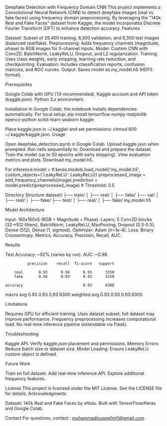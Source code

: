 Deepfake Detection with Frequency Domain CNN
This project implements a Convolutional Neural Network (CNN) to detect deepfake images (real vs. fake faces) using frequency domain preprocessing. By leveraging the "140k Real and Fake Faces" dataset from Kaggle, the model incorporates Discrete Fourier Transform (DFT) to enhance detection accuracy.
Features

Dataset: Subset of 29,400 training, 6,300 validation, and 6,300 test images (balanced real/fake).
Preprocessing: Adds frequency channels (magnitude, phase) to RGB images for 5-channel inputs.
Model: Custom CNN with Conv2D, BatchNorm, LeakyReLU, Dropout, and L2 regularization.
Training: Uses class weights, early stopping, learning rate reduction, and checkpointing.
Evaluation: Includes classification reports, confusion matrices, and ROC curves.
Output: Saves model as my_model.h5 (HDF5 format).

Prerequisites

Google Colab with GPU (T4 recommended).
Kaggle account and API token (kaggle.json).
Python 3.x environment.

Installation
In Google Colab, the notebook installs dependencies automatically. For local setup:
pip install tensorflow numpy matplotlib opencv-python scikit-learn seaborn kaggle

Place kaggle.json in ~/.kaggle/ and set permissions: chmod 600 ~/.kaggle/kaggle.json.
Usage

Open deepfake_detection.ipynb in Google Colab.
Upload kaggle.json when prompted.
Run cells sequentially to:
Download and prepare the dataset.
Train the model (up to 50 epochs with early stopping).
View evaluation metrics and plots.
Download my_model.h5.


For inference:model = tf.keras.models.load_model('my_model.h5', custom_objects={'LeakyReLU': LeakyReLU})
preprocessed_image = add_frequency_channels(image)
prediction = model.predict(preprocessed_image)  # Threshold: 0.5



Directory Structure
dataset/
├── train/
│   ├── real/
│   ├── fake/
├── val/
│   ├── real/
│   ├── fake/
├── test/
│   ├── real/
│   ├── fake/
my_model.h5

Model Architecture

Input: 160x160x5 (RGB + Magnitude + Phase).
Layers: 5 Conv2D blocks (32→512 filters), BatchNorm, LeakyReLU, MaxPooling, Dropout (0.3-0.5), Dense (512), Dense (1, sigmoid).
Optimizer: Adam (lr=1e-4).
Loss: Binary Crossentropy.
Metrics: Accuracy, Precision, Recall, AUC.

Results

Test Accuracy: ~92% (varies by run).
AUC: ~0.98.

              precision    recall  f1-score   support

        real       0.93      0.94      0.93      3150
        fake       0.94      0.93      0.93      3150

    accuracy                           0.93      6300
   macro avg       0.93      0.93      0.93      6300
weighted avg       0.93      0.93      0.93      6300

Limitations

Requires GPU for efficient training.
Uses dataset subset; full dataset may improve performance.
Frequency preprocessing increases computational load.
No real-time inference pipeline (extendable via Flask).

Troubleshooting

Kaggle API: Verify kaggle.json placement and permissions.
Memory Errors: Reduce batch size or dataset size.
Model Loading: Ensure LeakyReLU custom object is defined.

Future Work

Train on full dataset.
Add real-time inference API.
Explore additional frequency features.

License
This project is licensed under the MIT License. See the LICENSE file for details.
Acknowledgments

Dataset: 140k Real and Fake Faces by xhlulu.
Built with TensorFlow/Keras and Google Colab.

Contact
For questions, contact : muhammadtouseefmt1@gmail.com
